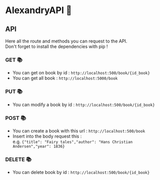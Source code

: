 # AlexandryAPI 🚀

## API 
Here all the route and methods you can request to the API.</br>
Don't forget to install the dependencies with pip !
### GET 📚
- You can get on book by id : `http://localhost:500/book/{id_book}`
- You can get all book : `http://localhost:5000/book`
### PUT 📚
- You can modify a book by id : `http://localhost:500/book/{id_book}`
### POST 📚
- You can create a book with this url : `http://localhost:500/book`
- Insert into the body request this :</br> 
     e.g. `{"title": "Fairy tales","author": "Hans Christian Andersen","year": 1836}`
### DELETE 📚
- You can delete book by id : `http://localhost:500/book/{id_book}`

